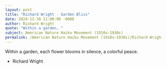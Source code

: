 ```yaml
---
layout: post
title: "Richard Wright - Garden Bliss"
date: 2024-12-30 12:00:00 -0000
author: Richard Wright
quote: "Within a garden, "
subject: American Nature Haiku Movement (1910s–1930s)
permalink: /American Nature Haiku Movement (1910s–1930s)/Richard Wright/Richard Wright - Garden Bliss
---
```


Within a garden, 
each flower blooms in silence, 
a colorful peace.

- Richard Wright
